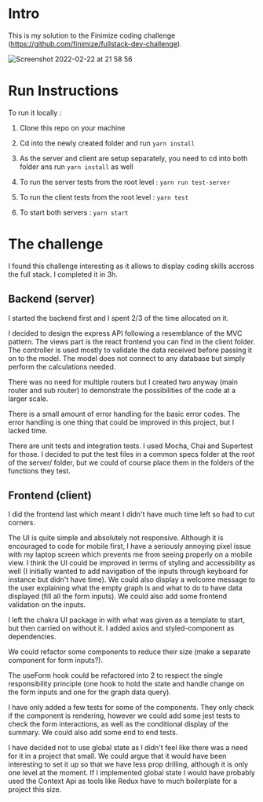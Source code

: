 # Intro

This is my solution to the Finimize coding challenge (https://github.com/finimize/fullstack-dev-challenge).

![Screenshot 2022-02-22 at 21 58 56](https://user-images.githubusercontent.com/47692367/155235016-17c4b235-99db-462d-b81f-4aa33ad01554.png)



# Run Instructions

To run it locally :

1. Clone this repo on your machine

2. Cd into the newly created folder and run `yarn install`

3. As the server and client are setup separately, you need to cd into both folder ans run `yarn install` as well

4. To run the server tests from the root level : `yarn run test-server`

5. To run the client tests from the root level : `yarn test`

6. To start both servers : `yarn start`

# The challenge

I found this challenge interesting as it allows to display coding skills accross the full stack.  I completed it in 3h.

## Backend (server)
I started the backend first and I spent 2/3 of the time allocated on it.

I decided to design the express API following a resemblance of the MVC pattern. 
The views part is the react frontend you can find in the client folder. 
The controller is used mostly to validate the data received before passing it on to the model.
The model does not connect to any database but simply perform the calculations needed.

There was no need for multiple routers but I created two anyway (main router and sub router) to demonstrate the possibilities of the code at a larger scale.

There is a small amount of error handling for the basic error codes. The error handling is one thing that could be improved in this project, but I lacked time.

There are unit tests and integration tests. I used Mocha, Chai and Supertest for those.
I decided to put the test files in a common specs folder at the root of the server/ folder, but we could of course place them in the folders of the functions they test.

## Frontend (client)

I did the frontend last which meant I didn't have much time left so had to cut corners. 

The UI is quite simple and absolutely not responsive. Although it is encouraged to code for mobile first, I have a seriously annoying pixel issue with my laptop screen which prevents me from seeing properly on a mobile view.
I think the UI could be improved in terms of styling and accessibility as well (I initially wanted to add navigation of the inputs through keyboard for instance but didn't have time).
We could also display a welcome message to the user explaining what the empty graph is and what to do to have data displayed (fill all the form inputs). We could also add some frontend validation on the inputs.

I left the chakra UI package in with what was given as a template to start, but then carried on without it. I added axios and styled-component as dependencies.

We could refactor some components to reduce their size (make a separate component for form inputs?).

The useForm hook could be refactored into 2 to respect the single responsibility principle (one hook to hold the state and handle change on the form inputs and one for the graph data query).

I have only added a few tests for some of the components. They only check if the component is rendering, however we could add some jest tests to check the form interactions, as well as the conditional display of the summary. We could also add some end to end tests.

I have decided not to use global state as I didn't feel like there was a need for it in a project that small. We could argue that it would have been interesting to set it up so that we have less prop drilling, although it is only one level at the moment. If I implemented global state I would have probably used the Context Api as tools like Redux have to much boilerplate for a project this size.




